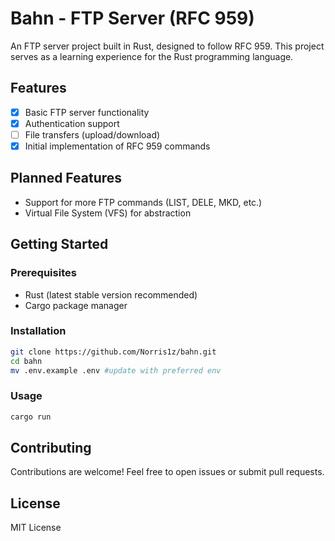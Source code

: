 # Bahn - FTP Server (RFC 959)

An FTP server project built in Rust, designed to follow RFC 959. This project serves as a learning experience for the Rust programming language.

## Features

- [x] Basic FTP server functionality
- [x] Authentication support
- [ ] File transfers (upload/download)
- [x] Initial implementation of RFC 959 commands

## Planned Features

- Support for more FTP commands (LIST, DELE, MKD, etc.)
- Virtual File System (VFS) for abstraction

## Getting Started

### Prerequisites

- Rust (latest stable version recommended)
- Cargo package manager

### Installation

```sh
git clone https://github.com/Norris1z/bahn.git
cd bahn
mv .env.example .env #update with preferred env
```

### Usage

```sh
cargo run
```

## Contributing

Contributions are welcome! Feel free to open issues or submit pull requests.

## License

MIT License

